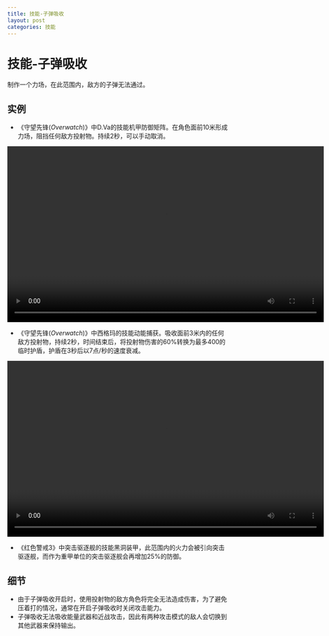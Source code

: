 ```yaml
---
title: 技能-子弹吸收
layout: post
categories: 技能
---
```


# 技能-子弹吸收
制作一个力场，在此范围内，敌方的子弹无法通过。

## 实例

- 《守望先锋(*Overwatch*)》中D.Va的技能机甲防御矩阵。在角色面前10米形成力场，阻挡任何敌方投射物。持续2秒，可以手动取消。

<video width="720" height="400" controls>
    <source src="{{ site.url }}/videos/dva-机甲防御矩阵.mp4" type="video/mp4">
</video>

- 《守望先锋(*Overwatch*)》中西格玛的技能动能捕获。吸收面前3米内的任何敌方投射物，持续2秒，时间结束后，将投射物伤害的60%转换为最多400的临时护盾，护盾在3秒后以7点/秒的速度衰减。

<video width="720" height="400" controls>
    <source src="{{ site.url }}/videos/西格玛-动能捕获.mp4" type="video/mp4">
</video>

- 《红色警戒3》中突击驱逐舰的技能黑洞装甲，此范围内的火力会被引向突击驱逐舰，而作为重甲单位的突击驱逐舰会再增加25%的防御。


## 细节
- 由于子弹吸收开启时，使用投射物的敌方角色将完全无法造成伤害，为了避免压着打的情况，通常在开启子弹吸收时关闭攻击能力。
- 子弹吸收无法吸收能量武器和近战攻击，因此有两种攻击模式的敌人会切换到其他武器来保持输出。